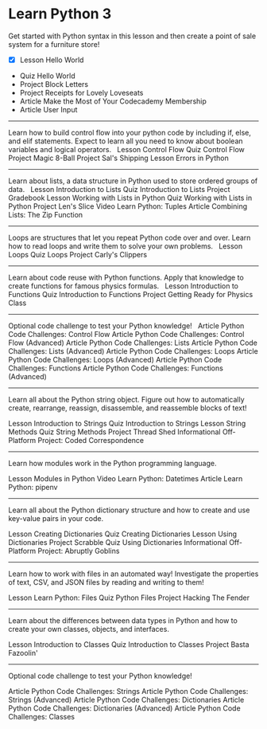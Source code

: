 # Learn Python 3

Get started with Python syntax in this lesson and then create a point of sale system for a furniture store!

- [x] Lesson Hello World
- Quiz Hello World
- Project Block Letters
- Project Receipts for Lovely Loveseats
- Article Make the Most of Your Codecademy Membership
- Article User Input

---

Learn how to build control flow into your python code by including if, else, and elif statements. Expect to learn all you need to know about boolean variables and logical operators.
 
Lesson Control Flow
Quiz Control Flow
Project Magic 8-Ball
Project Sal's Shipping
Lesson Errors in Python

---

Learn about lists, a data structure in Python used to store ordered groups of data.
 
Lesson Introduction to Lists
Quiz Introduction to Lists
Project Gradebook
Lesson Working with Lists in Python
Quiz Working with Lists in Python
Project Len's Slice
Video Learn Python: Tuples
Article Combining Lists: The Zip Function

---

Loops are structures that let you repeat Python code over and over. Learn how to read loops and write them to solve your own problems.
 
Lesson Loops
Quiz Loops
Project Carly's Clippers

---

Learn about code reuse with Python functions. Apply that knowledge to create functions for famous physics formulas.
 
Lesson Introduction to Functions
Quiz Introduction to Functions
Project Getting Ready for Physics Class

---

Optional code challenge to test your Python knowledge!
 
Article Python Code Challenges: Control Flow
Article Python Code Challenges: Control Flow (Advanced)
Article Python Code Challenges: Lists
Article Python Code Challenges: Lists (Advanced)
Article Python Code Challenges: Loops
Article Python Code Challenges: Loops (Advanced)
Article Python Code Challenges: Functions
Article Python Code Challenges: Functions (Advanced)

---

Learn all about the Python string object. Figure out how to automatically create, rearrange, reassign, disassemble, and reassemble blocks of text!

Lesson Introduction to Strings
Quiz Introduction to Strings
Lesson String Methods
Quiz String Methods
Project Thread Shed
Informational Off-Platform Project: Coded Correspondence

---

Learn how modules work in the Python programming language.

Lesson Modules in Python
Video Learn Python: Datetimes
Article Learn Python: pipenv

---

Learn all about the Python dictionary structure and how to create and use key-value pairs in your code.

Lesson Creating Dictionaries
Quiz Creating Dictionaries
Lesson Using Dictionaries
Project Scrabble
Quiz Using Dictionaries
Informational Off-Platform Project: Abruptly Goblins

---

Learn how to work with files in an automated way! Investigate the properties of text, CSV, and JSON files by reading and writing to them!

Lesson Learn Python: Files
Quiz Python Files
Project Hacking The Fender

---

Learn about the differences between data types in Python and how to create your own classes, objects, and interfaces.

Lesson Introduction to Classes
Quiz Introduction to Classes
Project Basta Fazoolin'

---

Optional code challenge to test your Python knowledge!

Article Python Code Challenges: Strings
Article Python Code Challenges: Strings (Advanced)
Article Python Code Challenges: Dictionaries
Article Python Code Challenges: Dictionaries (Advanced)
Article Python Code Challenges: Classes
